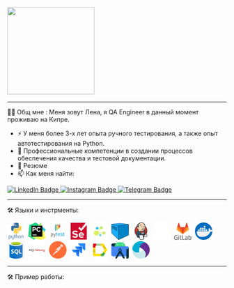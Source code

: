 
<div id="header">
  <img src="https://camo.githubusercontent.com/90ab49fab22ccf54524bc2d89c5a8f2d035b9cf5a2e6ac7e3bf2dfd805d03328/68747470733a2f2f6d656469612e67697068792e636f6d2f6d656469612f683733685a7436457953346b704d5452526a2f67697068792e676966/200w.webp"  width="200" height="200"/>
</div>


---
:woman_technologist: Общ мне : Меня зовут Лена, я QA Engineer в данный момент проживаю на Кипре.
- :zap: У меня более 3-х лет опыта ручного тестирования, а также опыт автотестирования на Python.
- :telescope: Профессиональные компетенции в создании процессов обеспечения качества и тестовой документации.
- :seedling: Резюме
- :mailbox: Как меня найти: <div id="badges" align="center">
 <a href="https://www.linkedin.com/in/angelcheva/">
    <img src="https://img.shields.io/badge/LinkedIn-blue?style=for-the-badge&logo=linkedin&logoColor=white" alt="LinkedIn Badge"/>
  </a>
  <a href="https://instagram.com/elena_angelcheva?igshid=YmMyMTA2M2Y=">
    <img src="https://img.shields.io/badge/Instagram-c71585?style=for-the-badge&logo=instagram&logoColor=white" alt="Instagram Badge"/>
  </a>
  <a href="https://t.me/Ang_ev">
    <img src="https://img.shields.io/badge/Telegram-blue?style=for-the-badge&logo=telegram&logoColor=white" alt="Telegram Badge"/>
  </a>

  ---
  :hammer_and_wrench: Языки и инстрменты:
  <div>
  <img src="https://github.com/ElenaAngelcheva/ElenaAngelcheva/blob/main/img/logos/python.svg" title="Python" alt="Python" width="40" height="40"/>&nbsp;   
  <img src="https://github.com/ElenaAngelcheva/ElenaAngelcheva/blob/main/img/logos/pycharm.png" title="Pycharm" alt="Pycharm" width="40" height="40"/>&nbsp; 
  <img src="https://github.com/ElenaAngelcheva/ElenaAngelcheva/blob/main/img/logos/pytest.svg" title="Pytest" alt="Pytest" width="40" height="40"/>&nbsp;   
  <img src="https://github.com/ElenaAngelcheva/ElenaAngelcheva/blob/main/img/logos/selenium.svg" title="Selenium" alt="Selenium" width="40" height="40"/>&nbsp;
  <img src="https://github.com/ElenaAngelcheva/ElenaAngelcheva/blob/main/img/logos/selene.png" title="Selene" alt="Selene" width="40" height="40"/>&nbsp;
  <img src="https://github.com/ElenaAngelcheva/ElenaAngelcheva/blob/main/img/logos/selenoid.png" title="Selenoid" alt="Selenoid" width="40" height="40"/>&nbsp;
  <img src="https://github.com/ElenaAngelcheva/ElenaAngelcheva/blob/main/img/logos/jenkins.svg" title="Jenkins" alt="Jenkins" width="40" height="40"/>&nbsp;
  <img src="https://github.com/ElenaAngelcheva/ElenaAngelcheva/blob/main/img/logos/github.png" title="Github" alt="Github" width="40" height="40"/>&nbsp;
  <img src="https://github.com/ElenaAngelcheva/ElenaAngelcheva/blob/main/img/logos/gitlab.svg" title="Gitlab" alt="Gitlab" width="40" height="40"/>&nbsp;
  <img src="https://github.com/ElenaAngelcheva/ElenaAngelcheva/blob/main/img/logos/docker.png" title="Docker" alt="Docker" width="40" height="40"/>&nbsp;
  <img src="https://github.com/ElenaAngelcheva/ElenaAngelcheva/blob/main/img/logos/sql.png" title="Sql" alt="Sql" width="40" height="40"/>&nbsp;
  <img src="https://github.com/ElenaAngelcheva/ElenaAngelcheva/blob/main/img/logos/sqlalchemy.svg" title="Sqlalchemy" alt="Sqlalchemy" width="40" height="40"/>&nbsp;
  <img src="https://github.com/ElenaAngelcheva/ElenaAngelcheva/blob/main/img/logos/postman.png" title="Postman" alt="Postman" width="40" height="40"/>&nbsp;
  <img src="https://github.com/ElenaAngelcheva/ElenaAngelcheva/blob/main/img/logos/jira.svg" title="Jira" alt="Jira" width="40" height="40"/>&nbsp;
  <img src="https://github.com/ElenaAngelcheva/ElenaAngelcheva/blob/main/img/logos/Allure.svg" title="Allure" alt="Allure" width="40" height="40"/>&nbsp;
  <img src="https://github.com/ElenaAngelcheva/ElenaAngelcheva/blob/main/img/logos/android-studio.png" title="Android-studio" alt="Android-studio" width="40" height="40"/>&nbsp;
  <img src="https://github.com/ElenaAngelcheva/ElenaAngelcheva/blob/main/img/logos/appium.png" title="Appium" alt="Appium" width="40" height="40"/>&nbsp;  
</div>

  ---
  
 :hammer_and_wrench: Пример работы:
  
  
